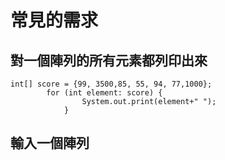 # 常見的需求

## 對一個陣列的所有元素都列印出來

```text
int[] score = {99, 3500,85, 55, 94, 77,1000};
		for (int element: score) {
	            System.out.print(element+" ");
	        }
```

## 輸入一個陣列

